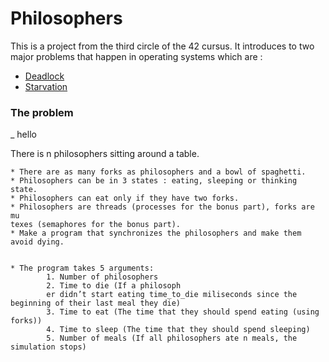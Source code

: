 # Philosophers

This is a project from the third circle of the 42 cursus. It introduces to two major problems that happen in operating systems which are :
- [Deadlock](https://www.geeksforgeeks.org/introduction-of-deadlock-in-operating-system/)
- [Starvation](https://en.wikipedia.org/wiki/Starvation_(computer_science))


### The problem
   _ hello
   
   There is n philosophers sitting around a table.
    
    
    
    
    * There are as many forks as philosophers and a bowl of spaghetti.
    * Philosophers can be in 3 states : eating, sleeping or thinking state.
    * Philosophers can eat only if they have two forks. 
    * Philosophers are threads (processes for the bonus part), forks are mu
    texes (semaphores for the bonus part).
    * Make a program that synchronizes the philosophers and make them avoid dying.
    
    
    * The program takes 5 arguments: 
            1. Number of philosophers
            2. Time to die (If a philosoph
            er didn’t start eating time_to_die miliseconds since the beginning of their last meal they die)
            3. Time to eat (The time that they should spend eating (using forks))
            4. Time to sleep (The time that they should spend sleeping)
            5. Number of meals (If all philosophers ate n meals, the simulation stops)


    

